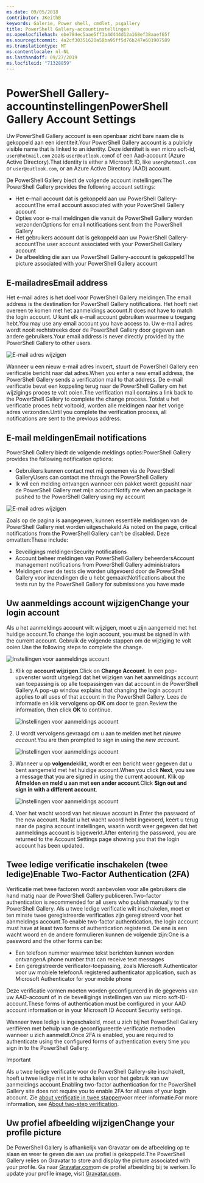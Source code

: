 ```yaml
---
ms.date: 09/05/2018
contributor: JKeithB
keywords: Galerie, Power shell, cmdlet, psgallery
title: PowerShell Gallery-accountinstellingen
ms.openlocfilehash: ebe784ec5aae5ff3a4d444d12a168ef38aaef65f
ms.sourcegitcommit: 4a2cf30351620a58ba95ff5d76b247e601907589
ms.translationtype: MT
ms.contentlocale: nl-NL
ms.lasthandoff: 09/27/2019
ms.locfileid: "71328859"
---
```

# <a name="powershell-gallery-account-settings"></a><span data-ttu-id="f975c-103">PowerShell Gallery-accountinstellingen</span><span class="sxs-lookup"><span data-stu-id="f975c-103">PowerShell Gallery Account Settings</span></span>

<span data-ttu-id="f975c-104">Uw PowerShell Gallery account is een openbaar zicht bare naam die is gekoppeld aan een identiteit.</span><span class="sxs-lookup"><span data-stu-id="f975c-104">Your PowerShell Gallery account is a publicly visible name that is linked to an identity.</span></span> <span data-ttu-id="f975c-105">Deze identiteit is een micro soft-id, `user@hotmail.com` zoals `user@outlook.com`of of een Aad-account (Azure Active Directory).</span><span class="sxs-lookup"><span data-stu-id="f975c-105">That identity is either a Microsoft ID, like `user@hotmail.com` or `user@outlook.com`, or an Azure Active Directory (AAD) account.</span></span>

<span data-ttu-id="f975c-106">De PowerShell Gallery biedt de volgende account instellingen:</span><span class="sxs-lookup"><span data-stu-id="f975c-106">The PowerShell Gallery provides the following account settings:</span></span>

- <span data-ttu-id="f975c-107">Het e-mail account dat is gekoppeld aan uw PowerShell Gallery-account</span><span class="sxs-lookup"><span data-stu-id="f975c-107">The email account associated with your PowerShell Gallery account</span></span>
- <span data-ttu-id="f975c-108">Opties voor e-mail meldingen die vanuit de PowerShell Gallery worden verzonden</span><span class="sxs-lookup"><span data-stu-id="f975c-108">Options for email notifications sent from the PowerShell Gallery</span></span>
- <span data-ttu-id="f975c-109">Het gebruikers account dat is gekoppeld aan uw PowerShell Gallery-account</span><span class="sxs-lookup"><span data-stu-id="f975c-109">The user account associated with your PowerShell Gallery account</span></span>
- <span data-ttu-id="f975c-110">De afbeelding die aan uw PowerShell Gallery-account is gekoppeld</span><span class="sxs-lookup"><span data-stu-id="f975c-110">The picture associated with your PowerShell Gallery account</span></span>

## <a name="email-address"></a><span data-ttu-id="f975c-111">E-mailadres</span><span class="sxs-lookup"><span data-stu-id="f975c-111">Email address</span></span>

<span data-ttu-id="f975c-112">Het e-mail adres is het doel voor PowerShell Gallery meldingen.</span><span class="sxs-lookup"><span data-stu-id="f975c-112">The email address is the destination for PowerShell Gallery notifications.</span></span> <span data-ttu-id="f975c-113">Het hoeft niet overeen te komen met het aanmeldings account.</span><span class="sxs-lookup"><span data-stu-id="f975c-113">It does not have to match the login account.</span></span> <span data-ttu-id="f975c-114">U kunt elk e-mail account gebruiken waarmee u toegang hebt.</span><span class="sxs-lookup"><span data-stu-id="f975c-114">You may use any email account you have access to.</span></span> <span data-ttu-id="f975c-115">Uw e-mail adres wordt nooit rechtstreeks door de PowerShell Gallery door gegeven aan andere gebruikers.</span><span class="sxs-lookup"><span data-stu-id="f975c-115">Your email address is never directly provided by the PowerShell Gallery to other users.</span></span>

![E-mail adres wijzigen](../../Images/PSGallery_AcccountEmailAddress.png)

<span data-ttu-id="f975c-117">Wanneer u een nieuw e-mail adres invoert, stuurt de PowerShell Gallery een verificatie bericht naar dat adres.</span><span class="sxs-lookup"><span data-stu-id="f975c-117">When you enter a new email address, the PowerShell Gallery sends a verification mail to that address.</span></span> <span data-ttu-id="f975c-118">De e-mail verificatie bevat een koppeling terug naar de PowerShell Gallery om het wijzigings proces te volt ooien.</span><span class="sxs-lookup"><span data-stu-id="f975c-118">The verification mail contains a link back to the PowerShell Gallery to complete the change process.</span></span> <span data-ttu-id="f975c-119">Totdat u het verificatie proces hebt voltooid, worden alle meldingen naar het vorige adres verzonden.</span><span class="sxs-lookup"><span data-stu-id="f975c-119">Until you complete the verification process, all notifications are sent to the previous address.</span></span>

## <a name="email-notifications"></a><span data-ttu-id="f975c-120">E-mail meldingen</span><span class="sxs-lookup"><span data-stu-id="f975c-120">Email notifications</span></span>

<span data-ttu-id="f975c-121">PowerShell Gallery biedt de volgende meldings opties:</span><span class="sxs-lookup"><span data-stu-id="f975c-121">PowerShell Gallery provides the following notification options:</span></span>

- <span data-ttu-id="f975c-122">Gebruikers kunnen contact met mij opnemen via de PowerShell Gallery</span><span class="sxs-lookup"><span data-stu-id="f975c-122">Users can contact me through the PowerShell Gallery</span></span>
- <span data-ttu-id="f975c-123">Ik wil een melding ontvangen wanneer een pakket wordt gepusht naar de PowerShell Gallery met mijn account</span><span class="sxs-lookup"><span data-stu-id="f975c-123">Notify me when an package is pushed to the PowerShell Gallery using my account</span></span>

![E-mail adres wijzigen](../../Images/PSGallery_AccountEmailOptions.png)

<span data-ttu-id="f975c-125">Zoals op de pagina is aangegeven, kunnen essentiële meldingen van de PowerShell Gallery niet worden uitgeschakeld.</span><span class="sxs-lookup"><span data-stu-id="f975c-125">As noted on the page, critical notifications from the PowerShell Gallery can't be disabled.</span></span>
<span data-ttu-id="f975c-126">Deze omvatten:</span><span class="sxs-lookup"><span data-stu-id="f975c-126">These include:</span></span>

- <span data-ttu-id="f975c-127">Beveiligings meldingen</span><span class="sxs-lookup"><span data-stu-id="f975c-127">Security notifications</span></span>
- <span data-ttu-id="f975c-128">Account beheer meldingen van PowerShell Gallery beheerders</span><span class="sxs-lookup"><span data-stu-id="f975c-128">Account management notifications from PowerShell Gallery administrators</span></span>
- <span data-ttu-id="f975c-129">Meldingen over de tests die worden uitgevoerd door de PowerShell Gallery voor inzendingen die u hebt gemaakt</span><span class="sxs-lookup"><span data-stu-id="f975c-129">Notifications about the tests run by the PowerShell Gallery for submissions you have made</span></span>

## <a name="change-your-login-account"></a><span data-ttu-id="f975c-130">Uw aanmeldings account wijzigen</span><span class="sxs-lookup"><span data-stu-id="f975c-130">Change your login account</span></span>

<span data-ttu-id="f975c-131">Als u het aanmeldings account wilt wijzigen, moet u zijn aangemeld met het huidige account.</span><span class="sxs-lookup"><span data-stu-id="f975c-131">To change the login account, you must be signed in with the current account.</span></span> <span data-ttu-id="f975c-132">Gebruik de volgende stappen om de wijziging te volt ooien.</span><span class="sxs-lookup"><span data-stu-id="f975c-132">Use the following steps to complete the change.</span></span>

![Instellingen voor aanmeldings account](../../Images/PSGallery_LoginAccountSettings.png)

1. <span data-ttu-id="f975c-134">Klik op **account wijzigen**.</span><span class="sxs-lookup"><span data-stu-id="f975c-134">Click on **Change Account**.</span></span> <span data-ttu-id="f975c-135">In een pop-upvenster wordt uitgelegd dat het wijzigen van het aanmeldings account van toepassing is op alle toepassingen van dat account in de PowerShell Gallery.</span><span class="sxs-lookup"><span data-stu-id="f975c-135">A pop-up window explains that changing the login account applies to all uses of that account in the PowerShell Gallery.</span></span> <span data-ttu-id="f975c-136">Lees de informatie en klik vervolgens op **OK** om door te gaan.</span><span class="sxs-lookup"><span data-stu-id="f975c-136">Review the information, then click **OK** to continue.</span></span>

   ![Instellingen voor aanmeldings account](../../Images/PSGallery_LoginAccountChange-1.png)

2. <span data-ttu-id="f975c-138">U wordt vervolgens gevraagd om u aan te melden met het _nieuwe account_.</span><span class="sxs-lookup"><span data-stu-id="f975c-138">You are then prompted to sign in using the _new account_.</span></span>

   ![Instellingen voor aanmeldings account](../../Images/PSGallery_LoginAccountChange-2.png)

3. <span data-ttu-id="f975c-140">Wanneer u op **volgende**klikt, wordt er een bericht weer gegeven dat u bent aangemeld met het huidige account.</span><span class="sxs-lookup"><span data-stu-id="f975c-140">When you click **Next**, you see a message that you are signed in using the current account.</span></span>
   <span data-ttu-id="f975c-141">Klik op **Afmelden en meld u aan met een ander account**.</span><span class="sxs-lookup"><span data-stu-id="f975c-141">Click **Sign out and sign in with a different account**.</span></span>

   ![Instellingen voor aanmeldings account](../../Images/PSGallery_LoginAccountChange-3.png)

4. <span data-ttu-id="f975c-143">Voer het wacht woord van het nieuwe account in.</span><span class="sxs-lookup"><span data-stu-id="f975c-143">Enter the password of the new account.</span></span> <span data-ttu-id="f975c-144">Nadat u het wacht woord hebt ingevoerd, keert u terug naar de pagina account instellingen, waarin wordt weer gegeven dat het aanmeldings account is bijgewerkt.</span><span class="sxs-lookup"><span data-stu-id="f975c-144">After entering the password, you are returned to the Account Settings page showing you that the login account has been updated.</span></span>


## <a name="enable-two-factor-authentication-2fa"></a><span data-ttu-id="f975c-145">Twee ledige verificatie inschakelen (twee ledige)</span><span class="sxs-lookup"><span data-stu-id="f975c-145">Enable Two-Factor Authentication (2FA)</span></span>

<span data-ttu-id="f975c-146">Verificatie met twee factoren wordt aanbevolen voor alle gebruikers die hand matig naar de PowerShell Gallery publiceren.</span><span class="sxs-lookup"><span data-stu-id="f975c-146">Two-factor authentication is recommended for all users who publish manually to the PowerShell Gallery.</span></span> <span data-ttu-id="f975c-147">Als u twee ledige verificatie wilt inschakelen, moet er ten minste twee geregistreerde verificaties zijn geregistreerd voor het aanmeldings account.</span><span class="sxs-lookup"><span data-stu-id="f975c-147">To enable two-factor authentication, the login account must have at least two forms of authentication registered.</span></span> <span data-ttu-id="f975c-148">De ene is een wacht woord en de andere formulieren kunnen de volgende zijn:</span><span class="sxs-lookup"><span data-stu-id="f975c-148">One is a password and the other forms can be:</span></span>

- <span data-ttu-id="f975c-149">Een telefoon nummer waarmee tekst berichten kunnen worden ontvangen</span><span class="sxs-lookup"><span data-stu-id="f975c-149">A phone number that can receive text messages</span></span>
- <span data-ttu-id="f975c-150">Een geregistreerde verificator-toepassing, zoals Microsoft Authenticator voor uw mobiele telefoon</span><span class="sxs-lookup"><span data-stu-id="f975c-150">A registered authenticator application, such as Microsoft Authenticator for your mobile phone</span></span>

<span data-ttu-id="f975c-151">Deze verificatie vormen moeten worden geconfigureerd in de gegevens van uw AAD-account of in de beveiligings instellingen van uw micro soft-ID-account.</span><span class="sxs-lookup"><span data-stu-id="f975c-151">These forms of authentication must be configured in your AAD account information or in your Microsoft ID Account Security settings.</span></span>

<span data-ttu-id="f975c-152">Wanneer twee ledige is ingeschakeld, moet u zich bij het PowerShell Gallery verifiëren met behulp van de geconfigureerde verificatie methoden wanneer u zich aanmeldt.</span><span class="sxs-lookup"><span data-stu-id="f975c-152">Once 2FA is enabled, you are required to authenticate using the configured forms of authentication every time you sign in to the PowerShell Gallery.</span></span>

> [!IMPORTANT]
> <span data-ttu-id="f975c-153">Als u twee ledige verificatie voor de PowerShell Gallery-site inschakelt, hoeft u twee ledige niet in te scha kelen voor het gebruik van uw aanmeldings account.</span><span class="sxs-lookup"><span data-stu-id="f975c-153">Enabling two-factor authentication for the PowerShell Gallery site does not require you to enable 2FA for all uses of your login account.</span></span> <span data-ttu-id="f975c-154">Zie [about verificatie in twee stappen](https://support.microsoft.com/help/12408/microsoft-account-about-two-step-verification)voor meer informatie.</span><span class="sxs-lookup"><span data-stu-id="f975c-154">For more information, see [About two-step verification](https://support.microsoft.com/help/12408/microsoft-account-about-two-step-verification).</span></span>

## <a name="change-your-profile-picture"></a><span data-ttu-id="f975c-155">Uw profiel afbeelding wijzigen</span><span class="sxs-lookup"><span data-stu-id="f975c-155">Change your profile picture</span></span>

<span data-ttu-id="f975c-156">De PowerShell Gallery is afhankelijk van Gravatar om de afbeelding op te slaan en weer te geven die aan uw profiel is gekoppeld.</span><span class="sxs-lookup"><span data-stu-id="f975c-156">The PowerShell Gallery relies on Gravatar to store and display the picture associated with your profile.</span></span> <span data-ttu-id="f975c-157">Ga naar [Gravatar.com](http://www.gravatar.com/)om de profiel afbeelding bij te werken.</span><span class="sxs-lookup"><span data-stu-id="f975c-157">To update your profile image, visit [Gravatar.com](http://www.gravatar.com/).</span></span>
